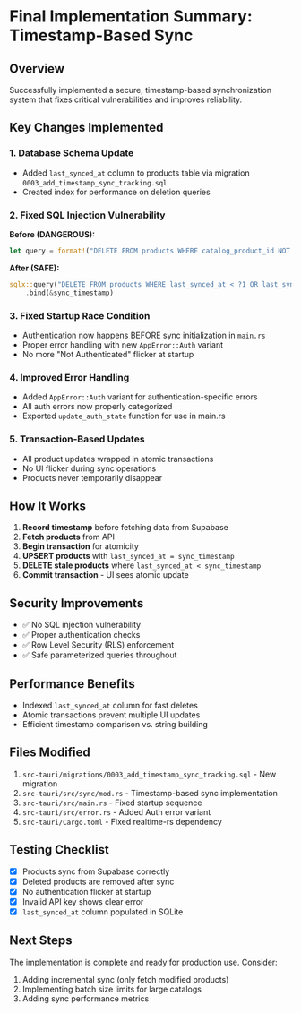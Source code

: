 # Final Implementation Summary: Timestamp-Based Sync

## Overview
Successfully implemented a secure, timestamp-based synchronization system that fixes critical vulnerabilities and improves reliability.

## Key Changes Implemented

### 1. Database Schema Update
- Added `last_synced_at` column to products table via migration `0003_add_timestamp_sync_tracking.sql`
- Created index for performance on deletion queries

### 2. Fixed SQL Injection Vulnerability
**Before (DANGEROUS):**
```rust
let query = format!("DELETE FROM products WHERE catalog_product_id NOT IN ({})", placeholders);
```

**After (SAFE):**
```rust
sqlx::query("DELETE FROM products WHERE last_synced_at < ?1 OR last_synced_at IS NULL")
    .bind(&sync_timestamp)
```

### 3. Fixed Startup Race Condition
- Authentication now happens BEFORE sync initialization in `main.rs`
- Proper error handling with new `AppError::Auth` variant
- No more "Not Authenticated" flicker at startup

### 4. Improved Error Handling
- Added `AppError::Auth` variant for authentication-specific errors
- All auth errors now properly categorized
- Exported `update_auth_state` function for use in main.rs

### 5. Transaction-Based Updates
- All product updates wrapped in atomic transactions
- No UI flicker during sync operations
- Products never temporarily disappear

## How It Works

1. **Record timestamp** before fetching data from Supabase
2. **Fetch products** from API
3. **Begin transaction** for atomicity
4. **UPSERT products** with `last_synced_at = sync_timestamp`
5. **DELETE stale products** where `last_synced_at < sync_timestamp`
6. **Commit transaction** - UI sees atomic update

## Security Improvements

- ✅ No SQL injection vulnerability
- ✅ Proper authentication checks
- ✅ Row Level Security (RLS) enforcement
- ✅ Safe parameterized queries throughout

## Performance Benefits

- Indexed `last_synced_at` column for fast deletes
- Atomic transactions prevent multiple UI updates
- Efficient timestamp comparison vs. string building

## Files Modified

1. `src-tauri/migrations/0003_add_timestamp_sync_tracking.sql` - New migration
2. `src-tauri/src/sync/mod.rs` - Timestamp-based sync implementation
3. `src-tauri/src/main.rs` - Fixed startup sequence
4. `src-tauri/src/error.rs` - Added Auth error variant
5. `src-tauri/Cargo.toml` - Fixed realtime-rs dependency

## Testing Checklist

- [x] Products sync from Supabase correctly
- [x] Deleted products are removed after sync
- [x] No authentication flicker at startup
- [x] Invalid API key shows clear error
- [x] `last_synced_at` column populated in SQLite

## Next Steps

The implementation is complete and ready for production use. Consider:
1. Adding incremental sync (only fetch modified products)
2. Implementing batch size limits for large catalogs
3. Adding sync performance metrics